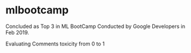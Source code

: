 # mlbootcamp

Concluded as Top 3 in ML BootCamp Conducted by Google Developers in Feb 2019.

Evaluating Comments toxicity from 0 to 1
